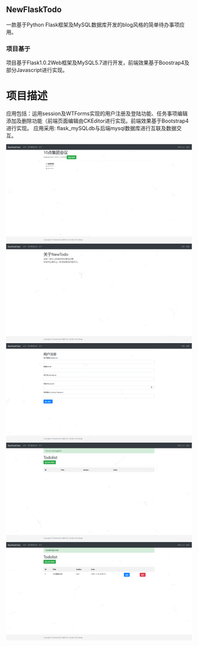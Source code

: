 ## NewFlaskTodo

一款基于Python Flask框架及MySQL数据库开发的blog风格的简单待办事项应用。

### 项目基于

项目基于Flask1.0.2Web框架及MySQL5.7进行开发，前端效果基于Boostrap4及部分Javascript进行实现。

# 项目描述
应用包括：运用session及WTForms实现的用户注册及登陆功能、任务事项编辑添加及删除功能（前端页面编辑由CKEditor进行实现。前端效果基于Bootstrap4进行实现。
应用采用: flask_mySQLdb与后端mysql数据库进行互联及数据交互。

![实际效果图](https://raw.githubusercontent.com/AIM-1993/NewFlaskTodo/master/example1.png)
![实际效果图](https://raw.githubusercontent.com/AIM-1993/NewFlaskTodo/master/example2.png)
![实际效果图](https://raw.githubusercontent.com/AIM-1993/NewFlaskTodo/master/example3.png)
![实际效果图](https://raw.githubusercontent.com/AIM-1993/NewFlaskTodo/master/example4.png)
![实际效果图](https://raw.githubusercontent.com/AIM-1993/NewFlaskTodo/master/example5.png)
